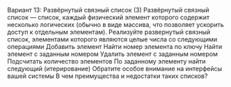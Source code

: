 Вариант 13: Развёрнутый связный список (3)
Развёрнутый связный список — список, каждый физический элемент которого содержит несколько
логических (обычно в виде массива, что позволяет ускорить доступ к отдельным элементам).
Реализуйте развернутый связный список, элементами которого являются целые числа со
следующими операциями
Добавить элемент
Найти номер элемента по ключу
Найти элемент с заданным номером
Удалить элемент с заданным номером
Подсчитать количество элементов
По заданному элементу найти следующий (итерирование)
Обратите особое внимание на интерфейсы вашей системы
В чем преимущества и недостатки таких списков?